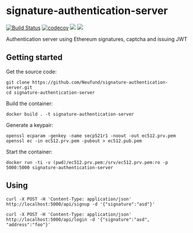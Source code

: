 # signature-authentication-server

[![Build Status](https://travis-ci.org/Neufund/signature-authentication-server.svg)](https://travis-ci.org/Neufund/signature-authentication-server)  [![codecov](https://codecov.io/gh/Neufund/signature-authentication-server/branch/master/graph/badge.svg)](https://codecov.io/gh/Neufund/signature-authentication-server) [![](https://images.microbadger.com/badges/image/neufund/signature-authentication-server.svg)](https://microbadger.com/images/neufund/signature-authentication-server)  [![](https://images.microbadger.com/badges/version/neufund/signature-authentication-server.svg)](https://microbadger.com/images/neufund/signature-authentication-server)

Authentication server using Ethereum signatures, captcha and issuing JWT

## Getting started

Get the source code:
```
git clone https://github.com/Neufund/signature-authentication-server.git
cd signature-authentication-server
```

Build the container:
```
docker build . -t signature-authentication-server
```

Generate a keypair:
```
openssl ecparam -genkey -name secp521r1 -noout -out ec512.prv.pem
openssl ec -in ec512.prv.pem -pubout > ec512.pub.pem
```

Start the container:
```
docker run -ti -v (pwd)/ec512.prv.pem:/srv/ec512.prv.pem:ro -p 5000:5000 signature-authentication-server
```

## Using

```
curl -X POST -H 'Content-Type: application/json' http://localhost:5000/api/signup -d '{"signature":"asd"}'
```

```
curl -X POST -H 'Content-Type: application/json' http://localhost:5000/api/login -d '{"signature":"asd", "address":"foo"}'
```
